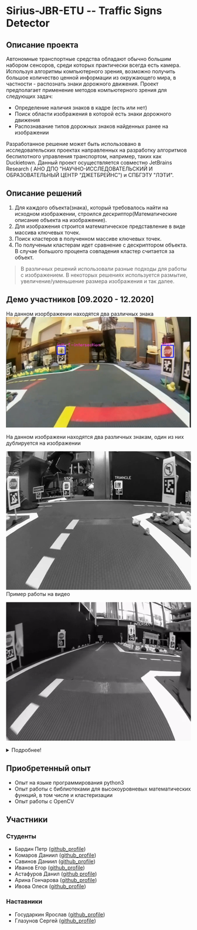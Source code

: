 # Sirius-JBR-ETU -- Traffic Signs Detector

## Описание проекта
Автономные транспортные средства обладают обычно большим набором сенсоров, среди которых практически всегда есть камера. Используя алгоритмы компьютерного зрения, возможно получить большое количество ценной информации из окружающего мира, в частности - распознать знаки дорожного движения. Проект предполагает применение методов компьютерного зрения для следующих задач:
- Определение наличия знаков в кадре (есть или нет) 
- Поиск области изображения в которой есть знаки дорожного движения 
- Распознавание типов дорожных знаков найденных ранее на изображении 
  
Разработанное решение может быть использовано в исследовательских проектах направленных на разработку алгоритмов беспилотного управления транспортом, например, таких как Duckietown. Данный проект осуществляется совместно JetBrains Research ( АНО ДПО "НАУЧНО-ИССЛЕДОВАТЕЛЬСКИЙ И ОБРАЗОВАТЕЛЬНЫЙ ЦЕНТР "ДЖЕТБРЕЙНС") и СПБГЭТУ "ЛЭТИ".

## Описание решений 

1. Для каждого объекта(знака), который требовалось найти на исходном изображении, строился дескриптор(Математические описание объекта на изображение).
2. Для изображения строится математическое представление в виде массива ключевых точек.
3. Поиск кластеров в полученном массиве ключевых точек.
4. По полученым кластерам идет сравнение с дескриптором объекта. В случае большого процента совпадения кластер считается за объект.

> В различных решений использовали разные подходы для работы с изображением. В некоторых решениях используется размытие, увеличение/уменьшение размера изображения и так далее.

## Демо участников [09.2020 - 12.2020]

На данном изорбражении находятся два различных знака
![](https://github.com/OSLL/sirius-cv/blob/master/docs/demo1.jpg?raw=true)

На данном изображени находятся два различных знакам, один из них дублируется на изображении

![](https://github.com/OSLL/sirius-cv/blob/25e83bb99a665aa4c1ce18e29047862eb230b0cf/Daniil_Komarov/demo.png?raw=true)
<br>
Пример работы на видео
<br>

![](./docs/demo_gif2.gif)

<details>
  <summary>Подробнее!</summary>
<br>

![](./docs/demo_gif1.gif)
<br>
![](./docs/demo_gif3.gif)
</details>

## Приобретенный опыт

- Опыт на языке программирования python3
- Опыт работы c библиотеками для высокоуровневых математических функций, в том числе и кластеризации
- Опыт работы с OpenCV

## Участники
### Студенты
* Бардин Петр ([github_profile](https://github.com/BardinPetr))
* Комаров Даниил ([github_profile](https://github.com/qmaster0803))
* Савинов Даниил ([github_profile](https://github.com/SaviDan245))
* Иванов Егор ([github_profile](https://github.com/sibenshtern))
* Астафуров Данил ([github profile](https://github.com/danil31219as))
* Арина Гончарова ([github_profile](https://github.com/arinagoncharova2005))
* Ивова Олеся ([github_profile](https://github.com/lvovaa))

### Наставники
* Государкин Ярослав ([github_profile](https://github.com/DarkFlink))
* Глазунов Сергей ([github_profile](https://github.com/light5551))
